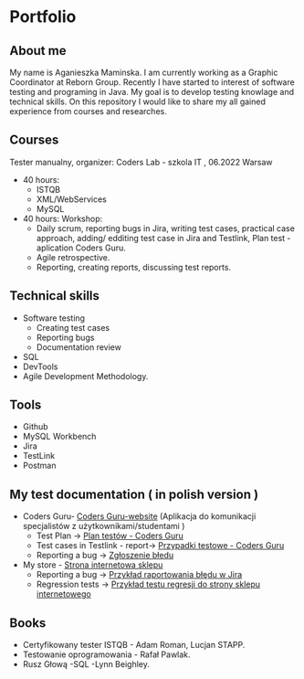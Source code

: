 # Portfolio
## About me
My name is Aganieszka Maminska. I am currently working as a Graphic Coordinator at Reborn Group. Recently I have started to interest of software testing and programing in Java. My goal is to develop testing knowlage and technical skills. On this repository I would like to share my all gained experience from courses and researches.
## Courses
Tester manualny,
organizer: Coders Lab - szkola IT , 06.2022 Warsaw
* 40 hours: 
  * ISTQB
  * XML/WebServices
  * MySQL
* 40 hours: Workshop:
  * Daily scrum, reporting bugs in Jira, writing test cases, practical case approach,
adding/ edditing test case in Jira and Testlink, Plan test - aplication Coders Guru.
  * Agile retrospective. 
  * Reporting, creating reports, discussing test reports.
## Technical skills
 * Software testing
   * Creating test cases
   * Reporting bugs
   * Documentation review
 * SQL
 * DevTools
 * Agile Development Methodology.
## Tools
 * Github
 * MySQL Workbench
 * Jira
 * TestLink
 * Postman
## My test documentation ( in polish version )
 * Coders Guru- [Coders Guru-website](https://tester.codersguru.pl/) (Aplikacja do komunikacji specjalistów z użytkownikami/studentami )
   * Test Plan -> [Plan testów - Coders Guru](../main/Wzor_Plan%20test%C3%B3w%20Coders%20Guru-%20Agnieszka%20Mami%C5%84ska.pdf)
   * Test cases in Testlink - report-> [Przypadki testowe - Coders Guru](https://github.com/aga-apm/Portfolio/blob/main/TestLink_%20raport.pdf)
   * Reporting a bug -> [Zgłoszenie błedu](https://github.com/aga-apm/Portfolio/blob/main/raport%20z%20b%C5%82%C4%99dem.pdf)
 * My store - [Strona internetowa sklepu](https://dev-mystore-testlab.coderslab.pl/index.php)
   * Reporting a bug -> [Przykład raportowania błędu w Jira](https://github.com/aga-apm/Portfolio/blob/main/ONLW30-302.doc.pdf)
   * Regression tests -> [Przykład testu regresji do strony sklepu internetowego](https://github.com/aga-apm/Portfolio/blob/main/ONLW30-677.doc.pdf)
## Books
 * Certyfikowany tester ISTQB - Adam Roman, Lucjan STAPP.
 * Testowanie oprogramowania - Rafał Pawlak.
 * Rusz Głową -SQL -Lynn Beighley.
